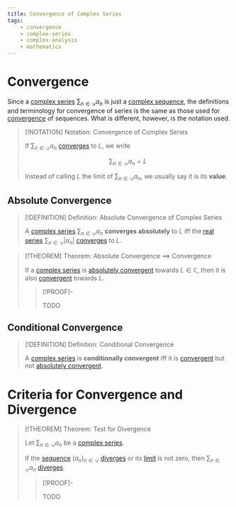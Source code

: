 ```yaml
---
title: Convergence of Complex Series
tags:
    - convergence
    - complex-series
    - complex-analysis
    - mathematics
---
```


# Convergence

Since a [complex series](./index.md) $\displaystyle \sum_{n \in \mathcal{D}} a_n$ is just a [complex sequence](../Complex%20Sequences/index.md), the definitions and terminology for convergence of series is the same as those used for [convergence](../Complex%20Sequences/Convergence.md) of sequences. What is different, however, is the notation used.

>[!NOTATION] Notation: Convergence of Complex Series
>
>If $\displaystyle \sum_{n \in \mathcal{D}} a_n$ [converges](../Complex%20Sequences/Convergence.md) to $L$, we write
>
>$$
>\sum_{n \in \mathcal{D}} a_n = L
>$$
>
>Instead of calling $L$ the limit of $\displaystyle \sum_{n \in \mathcal{D}} a_n$, we usually say it is its **value**.
>

## Absolute Convergence

>[!DEFINITION] Definition: Absolute Convergence of Complex Series
>
>A [complex series](./index.md) $\displaystyle \sum_{n \in \mathcal{D}} a_n$ **converges absolutely** to $L$ iff the [real series](../../Real%20Analysis/Real%20Series/Real%20Series.md) $\displaystyle \sum_{n \in \mathcal{D}} |a_n|$ [converges](../../Real%20Analysis/Real%20Series/Convergence.md) to $L$.
>

>[!THEOREM] Theorem: Absolute Convergence $\implies$ Convergence
>
>If a [complex series](./index.md) is [absolutely convergent](Convergence.md#absolute%20convergence) towards $L \in \mathbb{C}$, then it is also [convergent](Convergence.md) towards $L$.
>
>>[!PROOF]-
>>
>>TODO
>>
>

## Conditional Convergence

>[!DEFINITION] Definition: Conditional Convergence
>
>A [complex series](./index.md) is **conditionally convergent** iff it is [convergent](Convergence.md) but not [absolutely convergent](Convergence.md#absolute%20convergence).
>

# Criteria for Convergence and Divergence

>[!THEOREM] Theorem: Test for Divergence
>
>Let $\displaystyle \sum_{n \in \mathcal{D}} a_n$ be a [complex series](./index.md).
>
>If the [sequence](../Complex%20Sequences/index.md) $(a_n)_{n \in \mathcal{D}}$ [diverges](../Complex%20Sequences/Convergence.md) or its [limit](../Complex%20Sequences/Convergence.md) is not zero, then $\displaystyle \sum_{n \in \mathcal{D}} a_n$ [diverges](../Complex%20Sequences/Convergence.md).
>
>>[!PROOF]-
>>
>>TODO
>>
>